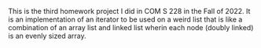 This is the third homework project I did in COM S 228 in the Fall of 2022. It is an implementation of an iterator to be used on a weird list that is like a combination
of an array list and linked list wherin each node (doubly linked) is an evenly sized array.
